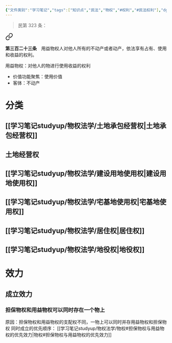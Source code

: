```yaml
---
{"文件类别":"学习笔记","tags":["知识点","民法","物权","#权利","#民法权利"],"dg-publish":true,"permalink":"/学习笔记studyup/物权法学/用益物权/","dgPassFrontmatter":true,"created":"2024-09-29T14:11:22.041+08:00","updated":"2024-11-14T18:49:10.711+08:00"}
---
```


>民第 323 条：
<div class="transclusion internal-embed is-loaded"><a class="markdown-embed-link" href="/////#t323" aria-label="Open link"><svg xmlns="http://www.w3.org/2000/svg" width="24" height="24" viewBox="0 0 24 24" fill="none" stroke="currentColor" stroke-width="2" stroke-linecap="round" stroke-linejoin="round" class="svg-icon lucide-link"><path d="M10 13a5 5 0 0 0 7.54.54l3-3a5 5 0 0 0-7.07-7.07l-1.72 1.71"></path><path d="M14 11a5 5 0 0 0-7.54-.54l-3 3a5 5 0 0 0 7.07 7.07l1.71-1.71"></path></svg></a><div class="markdown-embed">



**第三百二十三条**　用益物权人对他人所有的不动产或者动产，依法享有占有、使用和收益的权利。 

</div></div>


用益物权：对他人的物进行使用收益的权利
- 价值功能聚焦：使用价值
- 客体：不动产
# 分类
## [[学习笔记studyup/物权法学/土地承包经营权\|土地承包经营权]]
## 土地经营权
## [[学习笔记studyup/物权法学/建设用地使用权\|建设用地使用权]]
## [[学习笔记studyup/物权法学/宅基地使用权\|宅基地使用权]]
## [[学习笔记studyup/物权法学/居住权\|居住权]]
## [[学习笔记studyup/物权法学/地役权\|地役权]]
# 效力
## 成立效力
### 担保物权和用益物权可以同时存在一个物上
原因：担保物权和用益物权的支配权不同，一物上可以同时并存用益物权和担保物权
同时成立的优先顺序： [[学习笔记studyup/物权法学/物权#担保物权与用益物权的优先效力\|物权#担保物权与用益物权的优先效力]]
